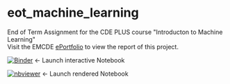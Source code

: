 # eot_machine_learning
End of Term Assignment for the CDE PLUS course "Introducton to Machine Learning"  
Visit the EMCDE [ePortfolio](https://www.donike.net/end-of-term-assignment-predicting-hurricane-movements-using-ai/) to view the report of this project.  
    
[![Binder](https://mybinder.org/badge_logo.svg)](https://mybinder.org/v2/gh/simon-donike/eot_machine_learning/main?filepath=hurricanes.ipynb)  <- Launch interactive Notebook  

[![nbviewer](https://camo.githubusercontent.com/bfeb5472ee3df9b7c63ea3b260dc0c679be90b97/68747470733a2f2f696d672e736869656c64732e696f2f62616467652f72656e6465722d6e627669657765722d6f72616e67652e7376673f636f6c6f72423d66333736323626636f6c6f72413d346434643464)](https://nbviewer.jupyter.org/github/simon-donike/eot_machine_learning/blob/main/hurricanes.ipynb)  <- Launch rendered Notebook  
